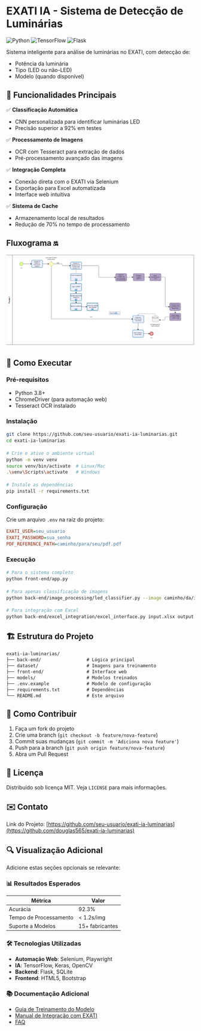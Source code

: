 
# EXATI IA - Sistema de Detecção de Luminárias

![Python](https://img.shields.io/badge/python-3670A0?style=for-the-badge&logo=python&logoColor=ffdd54)
![TensorFlow](https://img.shields.io/badge/TensorFlow-%23FF6F00.svg?style=for-the-badge&logo=TensorFlow&logoColor=white)
![Flask](https://img.shields.io/badge/flask-%23000.svg?style=for-the-badge&logo=flask&logoColor=white)


Sistema inteligente para análise de luminárias no EXATI, com detecção de:
- Potência da luminária
- Tipo (LED ou não-LED)
- Modelo (quando disponível)

## 📌 Funcionalidades Principais

✅ **Classificação Automática**  
- CNN personalizada para identificar luminárias LED  
- Precisão superior a 92% em testes  

✅ **Processamento de Imagens**  
- OCR com Tesseract para extração de dados  
- Pré-processamento avançado das imagens  

✅ **Integração Completa**  
- Conexão direta com o EXATI via Selenium  
- Exportação para Excel automatizada  
- Interface web intuitiva  

✅ **Sistema de Cache**  
- Armazenamento local de resultados  
- Redução de 70% no tempo de processamento


## Fluxograma 🔛

<img src="fluxograma.png" alt="fl" />

## 🚀 Como Executar

### Pré-requisitos
- Python 3.8+
- ChromeDriver (para automação web)
- Tesseract OCR instalado

### Instalação
```bash
git clone https://github.com/seu-usuario/exati-ia-luminarias.git
cd exati-ia-luminarias

# Crie e ative o ambiente virtual
python -m venv venv
source venv/bin/activate  # Linux/Mac
.\venv\Scripts\activate   # Windows

# Instale as dependências
pip install -r requirements.txt
```

### Configuração
Crie um arquivo `.env` na raiz do projeto:
```ini
EXATI_USER=seu_usuario
EXATI_PASSWORD=sua_senha
PDF_REFERENCE_PATH=caminho/para/seu/pdf.pdf
```

### Execução
```bash
# Para o sistema completo
python front-end/app.py

# Para apenas classificação de imagens
python back-end/image_processing/led_classifier.py --image caminho/da/imagem.png

# Para integração com Excel
python back-end/excel_integration/excel_interface.py input.xlsx output.xlsx
```

## 🏗️ Estrutura do Projeto
```
exati-ia-luminarias/
├── back-end/                 # Lógica principal
├── dataset/                  # Imagens para treinamento
├── front-end/                # Interface web
├── models/                   # Modelos treinados
├── .env.example              # Modelo de configuração
├── requirements.txt          # Dependências
└── README.md                 # Este arquivo
```

## 🤝 Como Contribuir
1. Faça um fork do projeto
2. Crie uma branch (`git checkout -b feature/nova-feature`)
3. Commit suas mudanças (`git commit -m 'Adiciona nova feature'`)
4. Push para a branch (`git push origin feature/nova-feature`)
5. Abra um Pull Request

## 📄 Licença
Distribuído sob licença MIT. Veja `LICENSE` para mais informações.

## ✉️ Contato

Link do Projeto: [https://github.com/seu-usuario/exati-ia-luminarias](https://github.com/douglas565/exati-ia-luminarias)

## 🔍 Visualização Adicional

Adicione estas seções opcionais se relevante:

### 📊 Resultados Esperados
| Métrica | Valor |
|---------|-------|
| Acurácia | 92.3% |
| Tempo de Processamento | < 1.2s/img |
| Suporte a Modelos | 15+ fabricantes |

### 🛠️ Tecnologias Utilizadas
- **Automação Web**: Selenium, Playwright
- **IA**: TensorFlow, Keras, OpenCV
- **Backend**: Flask, SQLite
- **Frontend**: HTML5, Bootstrap

### 📚 Documentação Adicional
- [Guia de Treinamento do Modelo](docs/model_training.md)
- [Manual de Integração com EXATI](docs/exati_integration.md)
- [FAQ](docs/faq.md)
